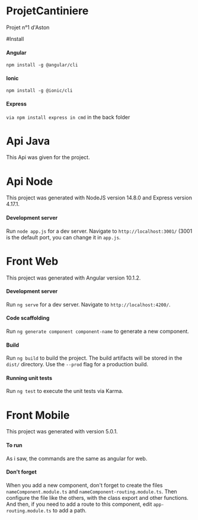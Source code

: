 # ProjetCantiniere
Projet n°1 d'Aston

#Install
#### Angular
`npm install -g @angular/cli`

#### Ionic
`npm install -g @ionic/cli`

#### Express
`via npm install express in cmd` in the back folder

# Api Java
This Api was given for the project.

# Api Node
This project was generated with NodeJS version 14.8.0 and Express version 4.17.1.

#### Development server
Run `node app.js` for a dev server. Navigate to `http://localhost:3001/` (3001 is the default port, you can change it in `app.js`.

# Front Web
This project was generated with Angular version 10.1.2.

#### Development server
Run `ng serve` for a dev server. Navigate to `http://localhost:4200/`.

#### Code scaffolding
Run `ng generate component component-name` to generate a new component.

#### Build
Run `ng build` to build the project. The build artifacts will be stored in the `dist/` directory. Use the `--prod` flag for a production build.

#### Running unit tests
Run `ng test` to execute the unit tests via Karma.

# Front Mobile
This project was generated with version 5.0.1.

#### To run
As i saw, the commands are the same as angular for web.

#### Don't forget
When you add a new component, don't forget to create the files `nameComponent.module.ts` and `nameComponent-routing.module.ts`.
Then configure the file like the others, with the class export and other functions.
And then, if you need to add a route to this component, edit `app-routing.module.ts` to add a path.

